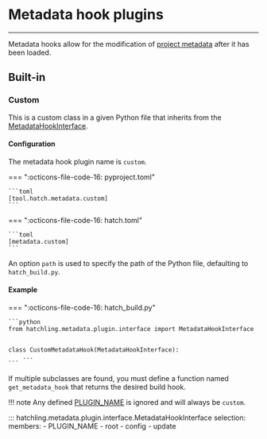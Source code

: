 # Metadata hook plugins

-----

Metadata hooks allow for the modification of [project metadata](../config/metadata.md) after it has been loaded.

## Built-in

### Custom

This is a custom class in a given Python file that inherits from the [MetadataHookInterface](#hatchling.metadata.plugin.interface.MetadataHookInterface).

#### Configuration

The metadata hook plugin name is `custom`.

=== ":octicons-file-code-16: pyproject.toml"

    ```toml
    [tool.hatch.metadata.custom]
    ```

=== ":octicons-file-code-16: hatch.toml"

    ```toml
    [metadata.custom]
    ```

An option `path` is used to specify the path of the Python file, defaulting to `hatch_build.py`.

#### Example

=== ":octicons-file-code-16: hatch_build.py"

    ```python
    from hatchling.metadata.plugin.interface import MetadataHookInterface


    class CustomMetadataHook(MetadataHookInterface):
        ...
    ```

If multiple subclasses are found, you must define a function named `get_metadata_hook` that returns the desired build hook.

!!! note
    Any defined [PLUGIN_NAME](#hatchling.metadata.plugin.interface.MetadataHookInterface.PLUGIN_NAME) is ignored and will always be `custom`.

::: hatchling.metadata.plugin.interface.MetadataHookInterface
    selection:
      members:
      - PLUGIN_NAME
      - root
      - config
      - update
